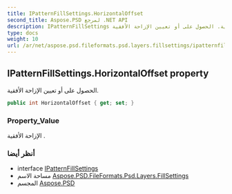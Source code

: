 ```yaml
---
title: IPatternFillSettings.HorizontalOffset
second_title: Aspose.PSD لمرجع .NET API
description: IPatternFillSettings ملكية. الحصول على أو تعيين الإزاحة الأفقية.
type: docs
weight: 10
url: /ar/net/aspose.psd.fileformats.psd.layers.fillsettings/ipatternfillsettings/horizontaloffset/
---
```

## IPatternFillSettings.HorizontalOffset property

الحصول على أو تعيين الإزاحة الأفقية.

```csharp
public int HorizontalOffset { get; set; }
```

### Property_Value

الإزاحة الأفقية .

### أنظر أيضا

* interface [IPatternFillSettings](../)
* مساحة الاسم [Aspose.PSD.FileFormats.Psd.Layers.FillSettings](../../ipatternfillsettings/)
* المجسم [Aspose.PSD](../../../)


